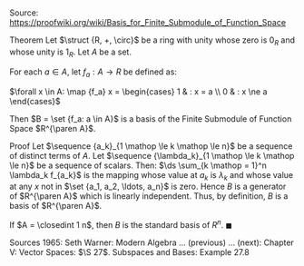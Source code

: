 # 

Source: https://proofwiki.org/wiki/Basis_for_Finite_Submodule_of_Function_Space

Theorem
Let $\struct {R, +, \circ}$ be a ring with unity whose zero is $0_R$ and whose unity is $1_R$.
Let $A$ be a set.

For each $a \in A$, let $f_a: A \to R$ be defined as:

$\forall x \in A: \map {f_a} x = \begin{cases}
1 & : x = a \\
0 & : x \ne a
\end{cases}$

Then $B = \set {f_a: a \in A}$ is a basis of the Finite Submodule of Function Space $R^{\paren A}$.


Proof
Let $\sequence {a_k}_{1 \mathop \le k \mathop \le n}$ be a sequence of distinct terms of $A$.
Let $\sequence {\lambda_k}_{1 \mathop \le k \mathop \le n}$ be a sequence of scalars.
Then: $\ds \sum_{k \mathop = 1}^n \lambda_k f_{a_k}$ is the mapping whose value at $a_k$ is $\lambda_k$ and whose value at any $x$ not in $\set {a_1, a_2, \ldots, a_n}$ is zero.
Hence $B$ is a generator of $R^{\paren A}$ which is linearly independent.
Thus, by definition, $B$ is a basis of $R^{\paren A}$.

If $A = \closedint 1 n$, then $B$ is the standard basis of $R^n$.
$\blacksquare$


Sources
1965: Seth Warner: Modern Algebra ... (previous) ... (next): Chapter $\text {V}$: Vector Spaces: $\S 27$. Subspaces and Bases: Example $27.8$




